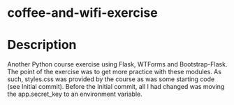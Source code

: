 # coffee-and-wifi-exercise

# Description
Another Python course exercise using Flask, WTForms and Bootstrap-Flask. The point of the exercise was
to get more practice with these modules. As such, styles.css was provided by the course as was some 
starting code (see Initial commit). Before the Initial commit, all I had changed was moving the 
app.secret_key to an environment variable.